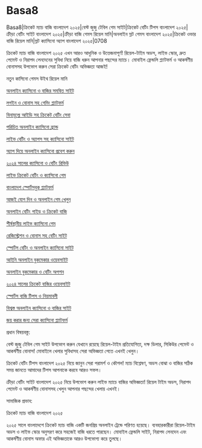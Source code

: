 # Basa8
Basa8|ক্রিকেট ম্যাচ বাজি বাংলাদেশ ২০২৫|বেস্ট জুজু টেবিল গেম সাইট|ক্রিকেট বেটিং টিপস বাংলাদেশ ২০২৫|ক্রীড়া বেটিং সাইট বাংলাদেশ ২০২৫|ক্রীড়া বাজি গেমস রিয়েল মানি|অনলাইন স্লট গেমস বাংলাদেশ ২০২৫|ক্রিকেট ওভার বাজি রিয়েল মানি|স্লট ক্যাসিনো অ্যাপ বাংলাদেশ ২০২৫|0708

ক্রিকেট ম্যাচ বাজি বাংলাদেশ ২০২৫ এখন আরও আধুনিক ও উত্তেজনাপূর্ণ! রিয়েল-টাইম অডস, লাইভ স্কোর, দ্রুত পেমেন্ট ও নিরাপদ লেনদেনের সুবিধা নিয়ে বাজি ধরুন আপনার পছন্দের ম্যাচে। মোবাইল ফ্রেন্ডলি প্ল্যাটফর্ম ও আকর্ষণীয় বোনাসসহ উপভোগ করুন সেরা ক্রিকেট বেটিং অভিজ্ঞতা আজই!

নতুন কাসিনো গেমস উইথ রিয়েল মানি

<a href="https://basa16pro.net/">অনলাইন ক্যাসিনো ও বাজির সমন্বিত সাইট</a>

<a href="https://basa16vip.net/">লগইন ও বোনাস সহ গেমিং প্ল্যাটফর্ম</a>

<a href="https://basa16us.net/">বিনামূল্যে আইডি সহ ক্রিকেট বেটিং সেবা</a>

<a href="https://basa16vip.com/">পরিচিত অনলাইন ক্যাসিনো ব্র্যান্ড</a>

<a href="https://basa16us.com/">লাইভ বেটিং ও অ্যাপস সহ ক্যাসিনো সাইট</a>

<a href="https://basa17pc.com/">অ্যাপ দিয়ে অনলাইন ক্যাসিনো প্রবেশ করুন</a>

<a href="https://basa17pc.net/">২০২৪ সালের ক্যাসিনো ও বেটিং রিভিউ</a>

<a href="https://basa17live.com/">লাইভ ক্রিকেট বেটিং ও ক্যাসিনো গেম</a>

<a href="https://basa17live.net/">বাংলাদেশ স্পোর্টসবুক প্ল্যাটফর্ম</a>

<a href="https://basa17uk.com/">আজই যোগ দিন ও অনলাইন গেম খেলুন</a>

<a href="https://basa17uk.net/">অনলাইন বেটিং গাইড ও ক্রিকেট বাজি</a>

<a href="https://basa17hub.com/">শীর্ষস্থানীয় লাইভ ক্যাসিনো গেম</a>

<a href="https://basa17hub.net/">রেজিস্ট্রেশন ও বোনাস সহ বেটিং সাইট</a>

<a href="https://basa17sx.com/">স্পোর্টস বেটিং ও অনলাইন ক্যাসিনো সাইট</a>

<a href="https://basa17sx.net/">আইনি অনলাইন বুকমেকার ওয়েবসাইট</a>

<a href="https://basa17wap.net/">অনলাইন বুকমেকার ও বেটিং অপশন</a>

<a href="https://basa17wap.com/">২০২৪ সালের ক্রিকেট বাজির ওয়েবসাইট</a>

<a href="https://basa17now.com/">স্পোর্টস বাজি টিপস ও নিয়মাবলী</a>

<a href="https://basa17now.net/">বিশ্বস্ত অনলাইন ক্যাসিনো ও বাজির সাইট</a>

<a href="https://basa17pro.com/">জয় করার জন্য সেরা ক্যাসিনো প্ল্যাটফর্ম</a>

প্রধান বিষয়বস্তু:

বেস্ট জুজু টেবিল গেম সাইট উপভোগ করুন যেখানে রয়েছে রিয়েল-টাইম প্রতিযোগিতা, দক্ষ ডিলার, সিকিউর পেমেন্ট ও আকর্ষণীয় বোনাস! মোবাইলে খেলার সুবিধাসহ সেরা অভিজ্ঞতা পেতে এখনই খেলুন।

ক্রিকেট বেটিং টিপস বাংলাদেশ ২০২৫ নিয়ে জানুন সেরা পরামর্শ ও কৌশল! ম্যাচ বিশ্লেষণ, অডস বোঝা ও বাজির সঠিক সময় জানতে আমাদের টিপস আপনাকে করবে আরও সফল।

ক্রীড়া বেটিং সাইট বাংলাদেশ ২০২৫ নিয়ে উপভোগ করুন লাইভ ম্যাচে বাজির অভিজ্ঞতা! রিয়েল টাইম অডস, নিরাপদ পেমেন্ট ও আকর্ষণীয় বোনাসসহ খেলুন আপনার পছন্দের খেলায় এখনই।

সামাজিক প্রভাব:

ক্রিকেট ম্যাচ বাজি বাংলাদেশ ২০২৫

২০২৫ সালে বাংলাদেশে ক্রিকেট ম্যাচ বাজি একটি জনপ্রিয় অনলাইন ট্রেন্ডে পরিণত হয়েছে। ব্যবহারকারীরা রিয়েল-টাইম অডস ও লাইভ স্কোর অনুসরণ করে সহজেই বাজি ধরতে পারছেন। মোবাইল ফ্রেন্ডলি সাইট, নিরাপদ লেনদেন এবং আকর্ষণীয় বোনাস অফার এই অভিজ্ঞতাকে আরও উপভোগ্য করে তুলছে।
